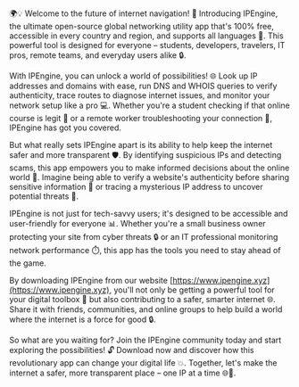 🌍💡 Welcome to the future of internet navigation! 🚀 Introducing IPEngine, the ultimate open-source global networking utility app that's 100% free, accessible in every country and region, and supports all languages 💬. This powerful tool is designed for everyone – students, developers, travelers, IT pros, remote teams, and everyday users alike 🔒.

With IPEngine, you can unlock a world of possibilities! 🌐 Look up IP addresses and domains with ease, run DNS and WHOIS queries to verify authenticity, trace routes to diagnose internet issues, and monitor your network setup like a pro 💻. Whether you're a student checking if that online course is legit 🔧 or a remote worker troubleshooting your connection 💸, IPEngine has got you covered.

But what really sets IPEngine apart is its ability to help keep the internet safer and more transparent 🛡️. By identifying suspicious IPs and detecting scams, this app empowers you to make informed decisions about the online world 👀. Imagine being able to verify a website's authenticity before sharing sensitive information 💸 or tracing a mysterious IP address to uncover potential threats 🚨.

IPEngine is not just for tech-savvy users; it's designed to be accessible and user-friendly for everyone 📊. Whether you're a small business owner protecting your site from cyber threats 🔒 or an IT professional monitoring network performance ⏱️, this app has the tools you need to stay ahead of the game.

By downloading IPEngine from our website [https://www.ipengine.xyz](https://www.ipengine.xyz), you'll not only be getting a powerful tool for your digital toolbox 💪 but also contributing to a safer, smarter internet 🌐. Share it with friends, communities, and online groups to help build a world where the internet is a force for good 🔒.

So what are you waiting for? Join the IPEngine community today and start exploring the possibilities! 🔓 Download now and discover how this revolutionary app can change your digital life 💥. Together, let's make the internet a safer, more transparent place – one IP at a time 🌐💪.